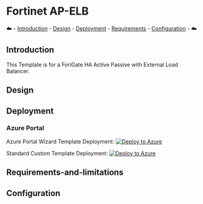 # Fortinet AP-ELB

:cloud: - [Introduction](#introduction) - [Design](#design) - [Deployment](#deployment) - [Requirements](#requirements-and-limitations) - [Configuration](#configuration) - :cloud:

## Introduction

This Template is for a ForiGate HA Active Passive with External Load Balancer.

## Design

## Deployment

### Azure Portal

Azure Portal Wizard Template Deployment:
[![Deploy to Azure](https://aka.ms/deploytoazurebutton)](https://portal.azure.com/#create/Microsoft.Template/uri/https%3A%2F%2Fraw.githubusercontent.com%2Fswansosj%2FFortiARM-A-P-ELB%2Fmain%2Fazuredeploy.json/createUIDefinitionUri/https%3A%2F%2Fraw.githubusercontent.com%2Fswansosj%2FFortiARM-A-P-ELB%2Fmain%2FcreateUiDefinition.json)

Standard Custom Template Deployment:
[![Deploy to Azure](https://aka.ms/deploytoazurebutton)](https://portal.azure.com/#create/Microsoft.Template/uri/https%3A%2F%2Fraw.githubusercontent.com%2Fswansosj%2FFortiARM-A-P-ELB%2Fmain%2Fazuredeploy.json)

## Requirements-and-limitations

## Configuration
